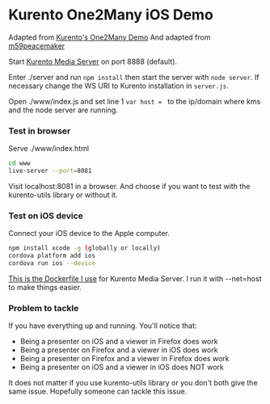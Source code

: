 # Kurento One2Many iOS Demo

Adapted from [Kurento's One2Many Demo](https://github.com/Kurento/kurento-tutorial-node/tree/master/kurento-one2many-call)
And adapted from [m59peacemaker](https://github.com/m59peacemaker/kurento-one2many-iOS)

Start [Kurento Media Server](https://www.kurento.org/docs/current/installation_guide.html) on port 8888 (default).

Enter ./server and run `npm install` then start the server with `node server`. If necessary change the WS URI to Kurento installation in `server.js`.

Open ./www/index.js and set line 1 `var host = ` to the ip/domain where kms and the node server are running.

### Test in browser

Serve ./www/index.html

```sh
cd www
live-server --port=8081
```

Visit localhost:8081 in a browser. And choose if you want to test with the kurento-utils library or without it.

### Test on iOS device

Connect your iOS device to the Apple computer.

```sh
npm install xcode -g (globally or locally)
cordova platform add ios
cordova run ios --device
```

[This is the Dockerfile I use](http://pastebin.com/3ih5cqA2) for Kurento Media Server. I run it with --net=host to make things easier.

### Problem to tackle

If you have everything up and running. You'll notice that:

* Being a presenter on iOS and a viewer in Firefox does work
* Being a presenter on Firefox and a viewer in iOS does work
* Being a presenter on Firefox and a viewer in Firefox does work
* Being a presenter on iOS and a viewer in iOS does NOT work

It does not matter if you use kurento-utils library or you don't both give the same issue.
Hopefully someone can tackle this issue.
